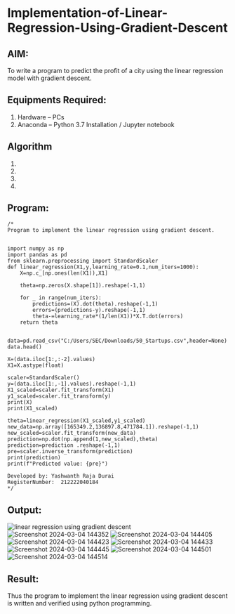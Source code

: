 # Implementation-of-Linear-Regression-Using-Gradient-Descent

## AIM:
To write a program to predict the profit of a city using the linear regression model with gradient descent.

## Equipments Required:
1. Hardware – PCs
2. Anaconda – Python 3.7 Installation / Jupyter notebook

## Algorithm
1. 
2. 
3. 
4. 

## Program:
```
/*
Program to implement the linear regression using gradient descent.


import numpy as np
import pandas as pd
from sklearn.preprocessing import StandardScaler
def linear_regression(X1,y,learning_rate=0.1,num_iters=1000):
    X=np.c_[np.ones(len(X1)),X1]

    theta=np.zeros(X.shape[1]).reshape(-1,1)
    
    for _ in range(num_iters):
        predictions=(X).dot(theta).reshape(-1,1)
        errors=(predictions-y).reshape(-1,1)
        theta-=learning_rate*(1/len(X1))*X.T.dot(errors)
    return theta


data=pd.read_csv("C:/Users/SEC/Downloads/50_Startups.csv",header=None)
data.head()

X=(data.iloc[1:,:-2].values)
X1=X.astype(float)

scaler=StandardScaler()
y=(data.iloc[1:,-1].values).reshape(-1,1)
X1_scaled=scaler.fit_transform(X1)
y1_scaled=scaler.fit_transform(y)
print(X)
print(X1_scaled)

theta=linear_regression(X1_scaled,y1_scaled)
new_data=np.array([165349.2,136897.8,471784.1]).reshape(-1,1)
new_scaled=scaler.fit_transform(new_data)
prediction=np.dot(np.append(1,new_scaled),theta)
prediction=prediction .reshape(-1,1)
pre=scaler.inverse_transform(prediction)
print(prediction)
print(f"Predicted value: {pre}")

Developed by: Yashwanth Raja Durai
RegisterNumber:  212222040184
*/
```

## Output:
![linear regression using gradient descent](sam.png)
![Screenshot 2024-03-04 144352](https://github.com/yuvarajmonarch/Implementation-of-Linear-Regression-Using-Gradient-Descent/assets/122221735/8dafef2a-bfee-4144-aa0a-1a553f93ab5e)
![Screenshot 2024-03-04 144405](https://github.com/yuvarajmonarch/Implementation-of-Linear-Regression-Using-Gradient-Descent/assets/122221735/edf19e3b-d4d0-42d5-be58-c2d578a73afd)
![Screenshot 2024-03-04 144423](https://github.com/yuvarajmonarch/Implementation-of-Linear-Regression-Using-Gradient-Descent/assets/122221735/9f6be3b9-3b62-4ad9-8d99-231a5270f28b)
![Screenshot 2024-03-04 144433](https://github.com/yuvarajmonarch/Implementation-of-Linear-Regression-Using-Gradient-Descent/assets/122221735/91066ad0-2735-480f-9b53-9e4a347aba79)
![Screenshot 2024-03-04 144445](https://github.com/yuvarajmonarch/Implementation-of-Linear-Regression-Using-Gradient-Descent/assets/122221735/d693da73-c874-412d-960f-bba1cf76f30e)
![Screenshot 2024-03-04 144501](https://github.com/yuvarajmonarch/Implementation-of-Linear-Regression-Using-Gradient-Descent/assets/122221735/90c2429b-add8-445b-94ce-f577e04ca9ef)
![Screenshot 2024-03-04 144514](https://github.com/yuvarajmonarch/Implementation-of-Linear-Regression-Using-Gradient-Descent/assets/122221735/63e11248-f153-40c6-b1fa-79a0ad4646e7)





## Result:
Thus the program to implement the linear regression using gradient descent is written and verified using python programming.
